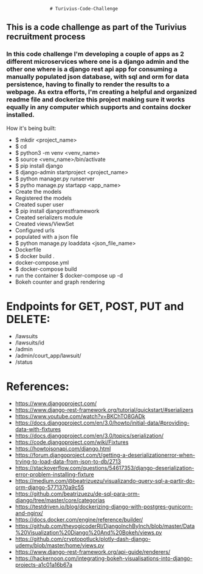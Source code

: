                     
                    # Turivius-Code-Challenge

## This is a code challenge as part of the Turivius recruitment process

### In this code challenge I'm developing a couple of apps as 2 different microservices where one is a django admin and the other one where is a django rest api app for consuming a manually populated json database, with sql and orm for data persistence, having to finally to render the results to a webpage. As extra efforts, I'm creating a helpful and organized readme file and dockerize this project making sure it works equally in any computer which supports and contains docker installed.

How it's being built:

- $ mkdir <project_name>
- $ cd <project-name>
- $ python3 -m venv <venv_name>
- $ source <venv_name>/bin/activate
- $ pip install django
- $ django-admin startproject <project_name>
- $ python manager.py runserver
- $ pytho manage.py startapp <app_name>
- Create the models
- Registered the models
- Created super user
- $ pip install djangorestframework
- Created serializers module
- Created views/ViewSet
- Configured urls
- populated with a json file
- $ python manage.py loaddata <json_file_name>
- Dockerfile
- $ docker build .
- docker-compose.yml
- $ docker-compose build
- run the container $ docker-compose up -d
- Bokeh counter and graph rendering


# Endpoints for GET, POST, PUT and DELETE:

- /lawsuits
- /lawsuits/id
- /admin
- /admin/court_app/lawsuit/
- /status


# References:

- https://www.djangoproject.com/
- https://www.django-rest-framework.org/tutorial/quickstart/#serializers
- https://www.youtube.com/watch?v=BKChTO8GADk
- https://docs.djangoproject.com/en/3.0/howto/initial-data/#providing-data-with-fixtures
- https://docs.djangoproject.com/en/3.0/topics/serialization/
- https://code.djangoproject.com/wiki/Fixtures
- https://howtojsonapi.com/django.html
- https://forum.djangoproject.com/t/getting-a-deserializationerror-when-trying-to-load-data-from-json-to-db/2713
- https://stackoverflow.com/questions/54617353/django-deserialization-error-problem-installing-fixture
- https://medium.com/@beatrizuezu/visualizando-query-sql-a-partir-do-orm-django-5771370a9c55
- https://github.com/beatrizuezu/de-sql-para-orm-django/tree/master/core/categorias
- https://testdriven.io/blog/dockerizing-django-with-postgres-gunicorn-and-nginx/
- https://docs.docker.com/engine/reference/builder/
- https://github.com/theyogicoderRI/DjangoInchByInch/blob/master/Data%20Visualization%20Django%20And%20Bokeh/views.py
- https://github.com/cryptopotluck/plotly-dash-django-udemy/blob/master/home/views.py
- https://www.django-rest-framework.org/api-guide/renderers/
- https://hackernoon.com/integrating-bokeh-visualisations-into-django-projects-a1c01a16b67a
